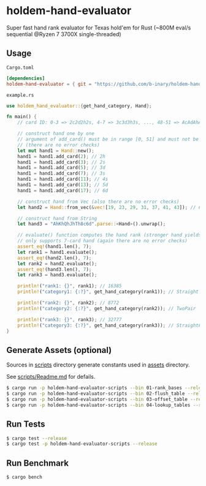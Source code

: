 # holdem-hand-evaluator

Super fast hand rank evaluator for Texas hold'em for Rust (~800M eval/s sequential @Ryzen 7 3700X single-threaded)

## Usage

`Cargo.toml`
```toml
[dependencies]
holdem-hand-evaluator = { git = "https://github.com/b-inary/holdem-hand-evaluator", branch = "main" }
```

`example.rs`

```rust
use holdem_hand_evaluator::{get_hand_category, Hand};

fn main() {
    // card ID: 0-3 => 2c2d2h2s, 4-7 => 3c3d3h3s, ..., 48-51 => AcAdAhAs

    // construct hand one by one
    // argument of add_card() must be in range [0, 51] and must not be duplicated
    // (there are no error checks)
    let mut hand1 = Hand::new();
    hand1 = hand1.add_card(2); // 2h
    hand1 = hand1.add_card(3); // 2s
    hand1 = hand1.add_card(5); // 3d
    hand1 = hand1.add_card(7); // 3s
    hand1 = hand1.add_card(11); // 4s
    hand1 = hand1.add_card(13); // 5d
    hand1 = hand1.add_card(17); // 6d

    // construct hand from Vec (also there are no error checks)
    let hand2 = Hand::from_vec(&vec![19, 23, 29, 31, 37, 41, 43]); // 6s7s9d9sJdQdQs

    // construct hand from String
    let hand3 = "AhKhQhJhTh8c6d".parse::<Hand>().unwrap();

    // evaluate() function computes the hand rank (stronger hand yields higher value)
    // only supports 7-card hand (again there are no error checks)
    assert_eq!(hand1.len(), 7);
    let rank1 = hand1.evaluate();
    assert_eq!(hand2.len(), 7);
    let rank2 = hand2.evaluate();
    assert_eq!(hand3.len(), 7);
    let rank3 = hand3.evaluate();

    println!("rank1: {}", rank1); // 16385
    println!("category1: {:?}", get_hand_category(rank1)); // Straight

    println!("rank2: {}", rank2); // 8772
    println!("category2: {:?}", get_hand_category(rank2)); // TwoPair

    println!("rank3: {}", rank3); // 32777
    println!("category3: {:?}", get_hand_category(rank3)); // StraightFlush
}
```

## Generate Assets (optional)

Sources in [scripts](scripts) directory generate constants used in [assets](assets) directory.

See [scripts/Readme.md](scripts/Readme.md) for defails.

```sh
$ cargo run -p holdem-hand-evaluator-scripts --bin 01-rank_bases --release
$ cargo run -p holdem-hand-evaluator-scripts --bin 02-flush_table --release
$ cargo run -p holdem-hand-evaluator-scripts --bin 03-offset_table --release
$ cargo run -p holdem-hand-evaluator-scripts --bin 04-lookup_tables --release
```

## Run Tests

```sh
$ cargo test --release
$ cargo test -p holdem-hand-evaluator-scripts --release
```

## Run Benchmark

```sh
$ cargo bench
```
